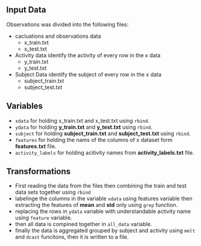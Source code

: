 ## Input Data
Observations was divided into the following files:
- cacluations and observations data
    - x_train.txt
    - x_test.txt
- Activity data identify the activity of every row in the x data
    - y_train.txt
    - y_test.txt
- Subject Data identify the subject of every row in the x data
    - subject_train.txt
    - subject_test.txt
## Variables
* `xdata` for holding x_train.txt and x_test.txt using `rbind`.
* `ydata` for holding **y_train.txt** and **y_test.txt**  using `rbind`.
* `subject` for holding **subject_train.txt** and **subject_test.txt** using `rbind`.
* `features` for holding the nams of the columns of x dataset  form **features.txt** file.
* `activity_labels` for holding acitivity names from **activity_labels.txt** file.
## Transformations
* First reading the data from the files then combining the train and test data sets together using `rbind`
* labelinge the columns in the variable `xdata` using features variable then extracting the features of **mean** and **std** only using `grep` function.
* replacing the rows in `ydata` variable with understandable activity name using `feature` variable.
* then all data is compined together in `all_data` variable.
* finally the data is aggregated grouped by subject and activity using `melt` and `dcast` funcitons, then it is written to a file.

